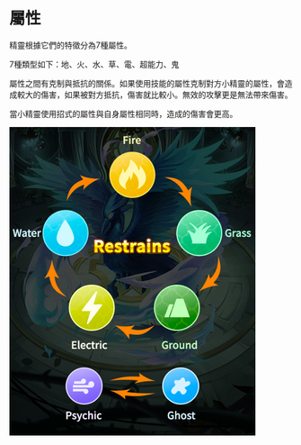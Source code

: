 # 屬性

精靈根據它們的特徵分為7種屬性。

7種類型如下：地、火、水、草、電、超能力、鬼

屬性之間有克制與抵抗的關係。如果使用技能的屬性克制對方小精靈的屬性，會造成較大的傷害，如果被對方抵抗，傷害就比較小。無效的攻擊更是無法帶來傷害。

當小精靈使用招式的屬性與自身屬性相同時，造成的傷害會更高。

![](<../.gitbook/assets/Type Restraint.png>)
